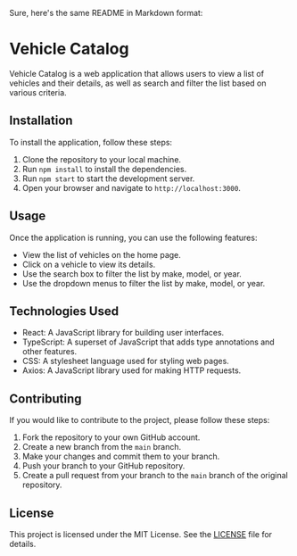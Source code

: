 Sure, here's the same README in Markdown format:

# Vehicle Catalog

Vehicle Catalog is a web application that allows users to view a list of vehicles and their details, as well as search and filter the list based on various criteria.

## Installation

To install the application, follow these steps:

1. Clone the repository to your local machine.
2. Run `npm install` to install the dependencies.
3. Run `npm start` to start the development server.
4. Open your browser and navigate to `http://localhost:3000`.

## Usage

Once the application is running, you can use the following features:

- View the list of vehicles on the home page.
- Click on a vehicle to view its details.
- Use the search box to filter the list by make, model, or year.
- Use the dropdown menus to filter the list by make, model, or year.

## Technologies Used

- React: A JavaScript library for building user interfaces.
- TypeScript: A superset of JavaScript that adds type annotations and other features.
- CSS: A stylesheet language used for styling web pages.
- Axios: A JavaScript library used for making HTTP requests.

## Contributing

If you would like to contribute to the project, please follow these steps:

1. Fork the repository to your own GitHub account.
2. Create a new branch from the `main` branch.
3. Make your changes and commit them to your branch.
4. Push your branch to your GitHub repository.
5. Create a pull request from your branch to the `main` branch of the original repository.

## License

This project is licensed under the MIT License. See the [LICENSE](LICENSE) file for details.
